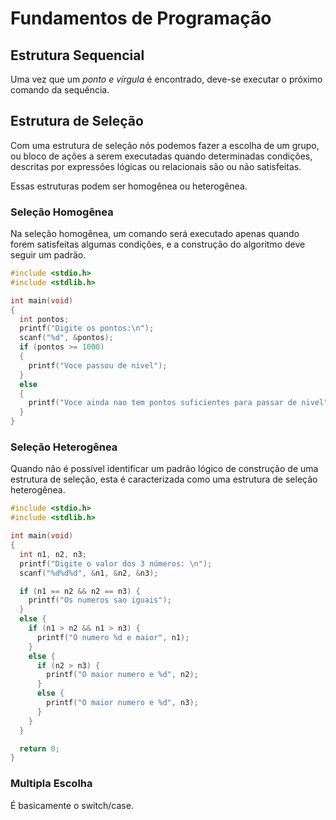 # Fundamentos de Programação

## Estrutura Sequencial
Uma vez que um *ponto e vírgula* é encontrado, deve-se executar o próximo comando da sequência.

## Estrutura de Seleção
Com uma estrutura de seleção nós podemos fazer a escolha de um grupo, ou bloco de ações a serem executadas quando determinadas condições, descritas por expressões lógicas ou relacionais são ou não satisfeitas.

Essas estruturas podem ser homogênea ou heterogênea.

### Seleção Homogênea
Na seleção homogênea, um comando será executado apenas quando forem satisfeitas algumas condições, e a construção do algoritmo deve seguir um padrão.
```c
#include <stdio.h>
#include <stdlib.h>

int main(void)
{
  int pontos;
  printf("Digite os pontos:\n"); 
  scanf("%d", &pontos);          
  if (pontos >= 1000)
  {
    printf("Voce passou de nivel");
  }
  else
  {
    printf("Voce ainda nao tem pontos suficientes para passar de nivel");
  }
}
```

### Seleção Heterogênea
Quando não é possível identificar um padrão lógico de construção de uma estrutura de seleção, esta é caracterizada como uma estrutura de seleção heterogênea.
```c
#include <stdio.h>
#include <stdlib.h>

int main(void)
{
  int n1, n2, n3;
  printf("Digite o valor dos 3 números: \n");
  scanf("%d%d%d", &n1, &n2, &n3);

  if (n1 == n2 && n2 == n3) {
    printf("Os numeros sao iguais");
  }
  else {
    if (n1 > n2 && n1 > n3) {
      printf("O numero %d e maior", n1);
    }
    else {
      if (n2 > n3) {
        printf("O maior numero e %d", n2);
      }
      else {
        printf("O maior numero e %d", n3);
      }
    }
  }

  return 0;
}
```

### Multipla Escolha
É basicamente o switch/case.


